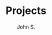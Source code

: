 ---
title: "Projects"
author: "John S."
description: "Here are the stories behind some of the projects that I've made. Larger projects are in their own subfolders and split into multiple parts"
---
